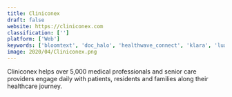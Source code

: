 ```yaml
---
title: Cliniconex
draft: false 
website: https://cliniconex.com
classification: ['']
platform: ['Web']
keywords: ['bloomtext', 'doc_halo', 'healthwave_connect', 'klara', 'lua', 'luma_health', 'matrixcare_secure_mobile_messaging', 'ohmd', 'qliq_secure_texting', 'simplepractice', 'sitch.health', 'spok', 'tigerflow', 'trillian', 'vsee', 'pmd_secure_messaging', 'tab32']
image: 2020/04/Cliniconex.png
---
```

Cliniconex helps over 5,000 medical professionals and senior care providers engage daily with patients, residents and families along their healthcare journey.